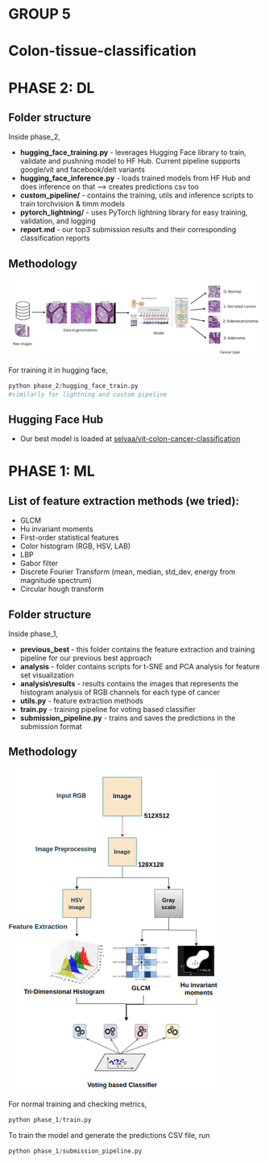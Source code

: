 # GROUP 5
# Colon-tissue-classification

# PHASE 2: DL

## Folder structure

Inside phase_2,

- **hugging_face_training.py** - leverages Hugging Face library to train, validate and pushning model to HF Hub. Current pipeline supports google/vit  and facebook/deit variants
- **hugging_face_inference.py** - loads trained models from HF Hub and does inference on that --> creates predictions csv too
- **custom_pipeline/** - contains the training, utils and inference scripts to train  torchvision & timm models
- **pytorch_lightning/** - uses PyTorch lightning library for easy training, validation, and logging
- **report.md** - our top3 submission results and their corresponding classification reports

## Methodology

![image info](phase_1/analysis/results/phase2.jpeg)

For training it in hugging face,

```python
python phase_2/hugging_face_train.py 
#similarly for lightning and custom pipeline
```

## Hugging Face Hub

- Our best model is loaded at [selvaa/vit-colon-cancer-classification](https://huggingface.co/selvaa/vit-colon-cancer-classification)

# PHASE 1: ML 

## List of feature extraction methods (we tried):

- GLCM
- Hu invariant moments
- First-order statistical features
- Color histogram (RGB, HSV, LAB)
- LBP
- Gabor filter
- Discrete Fourier Transform (mean, median, std_dev, energy from magnitude spectrum)
- Circular hough transform

## Folder structure

Inside phase_1,

- **previous_best** - this folder contains the feature extraction and training pipeline for our previous best approach 
- **analysis** - folder contains scripts for t-SNE and PCA analysis for feature set visualization 
- **analysis\results** - results contains the images that represents the histogram analysis of RGB channels for each type of cancer 
- **utils.py** - feature extraction methods
- **train.py** - training pipeline for voting based classifier
- **submission_pipeline.py** - trains and saves the predictions in the submission format

## Methodology 

![image info](./phase_1/analysis/results/image.png)

For normal training and checking metrics, 
```python
python phase_1/train.py
```

To train the model and generate the predictions CSV file, run
```python
python phase_1/submission_pipeline.py
```



